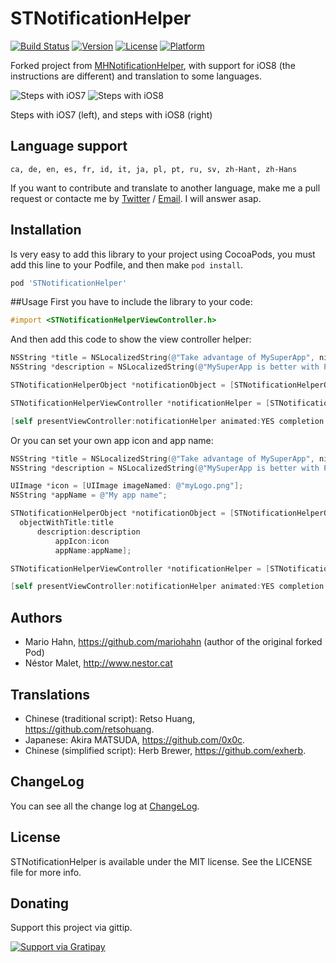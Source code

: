 # STNotificationHelper

[![Build Status](https://travis-ci.org/nmaletm/STNotificationHelper.svg?branch=master)](https://travis-ci.org/nmaletm/STNotificationHelper)
[![Version](https://img.shields.io/cocoapods/v/STNotificationHelper.svg?style=flat)](http://cocoadocs.org/docsets/STNotificationHelper)
[![License](https://img.shields.io/cocoapods/l/STNotificationHelper.svg?style=flat)](http://cocoadocs.org/docsets/STNotificationHelper)
[![Platform](https://img.shields.io/cocoapods/p/STNotificationHelper.svg?style=flat)](http://cocoadocs.org/docsets/STNotificationHelper)


Forked project from [MHNotificationHelper](https://github.com/mariohahn/MHNotificationHelper), with support for iOS8 (the instructions are different) and translation to some languages.


![Steps with iOS7](Screenshots/screenshote-ios7.png)
![Steps with iOS8](Screenshots/screenshote-ios8.png)

Steps with iOS7 (left), and steps with iOS8 (right)

## Language support

```
ca, de, en, es, fr, id, it, ja, pl, pt, ru, sv, zh-Hant, zh-Hans
```

If you want to contribute and translate to another language, make me a pull request or contacte me by [Twitter](https://twitter.com/NestorMalet) / [Email](http://www.nestor.cat/contact). I will answer asap.

## Installation

Is very easy to add this library to your project using CocoaPods, you must add this line to your Podfile, and then make `pod install`.
```ruby
pod 'STNotificationHelper'
```

##Usage
First you have to include the library to your code:

```objective-c
#import <STNotificationHelperViewController.h>
```

And then add this code to show the view controller helper:

```objective-c
NSString *title = NSLocalizedString(@"Take advantage of MySuperApp", nil);
NSString *description = NSLocalizedString(@"MySuperApp is better with Push Notifications. We will spam you a lot! :)", nil);

STNotificationHelperObject *notificationObject = [STNotificationHelperObject objectWithTitle:title description:description];

STNotificationHelperViewController *notificationHelper = [STNotificationHelperViewController.alloc initWithNotification:notificationObject];

[self presentViewController:notificationHelper animated:YES completion:nil];


```


Or you can set your own app icon and app name:
```objective-c
NSString *title = NSLocalizedString(@"Take advantage of MySuperApp", nil);
NSString *description = NSLocalizedString(@"MySuperApp is better with Push Notifications. We will spam you a lot! :)", nil);

UIImage *icon = [UIImage imageNamed: @"myLogo.png"];
NSString *appName = @"My app name";

STNotificationHelperObject *notificationObject = [STNotificationHelperObject 
  objectWithTitle:title
      description:description
          appIcon:icon
          appName:appName];

STNotificationHelperViewController *notificationHelper = [STNotificationHelperViewController.alloc initWithNotification:notificationObject];

[self presentViewController:notificationHelper animated:YES completion:nil];


```

## Authors

* Mario Hahn, https://github.com/mariohahn (author of the original forked Pod)
* Néstor Malet, http://www.nestor.cat

## Translations

* Chinese (traditional script): Retso Huang, https://github.com/retsohuang.
* Japanese: Akira MATSUDA, https://github.com/0x0c.
* Chinese (simplified script): Herb Brewer, https://github.com/exherb.

## ChangeLog

You can see all the change log at [ChangeLog](CHANGELOG.md).

## License

STNotificationHelper is available under the MIT license. See the LICENSE file for more info.

## Donating

Support this project via gittip.

<a href="https://gratipay.com/nmaletm/" target="_blank">
  <img alt="Support via Gratipay" src="https://rawgithub.com/twolfson/gittip-badge/0.2.0/dist/gittip.png"/>
</a>

